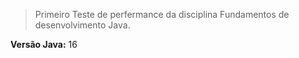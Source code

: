 > Primeiro Teste de perfermance da disciplina Fundamentos de desenvolvimento Java.
 
**Versão Java:** 16

